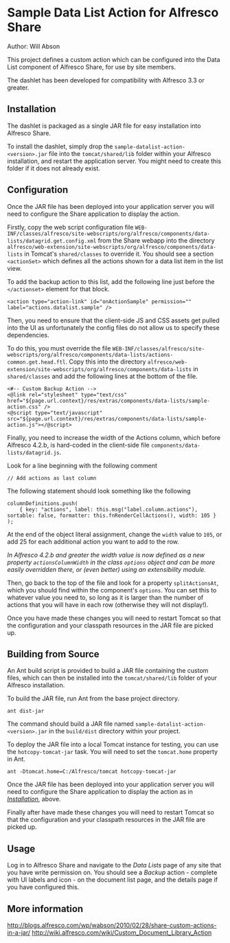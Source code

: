 Sample Data List Action for Alfresco Share
=========================================

Author: Will Abson

This project defines a custom action which can be configured into the Data List component of Alfresco Share, for use by site members.

The dashlet has been developed for compatibility with Alfresco 3.3 or greater.

Installation
------------

The dashlet is packaged as a single JAR file for easy installation into Alfresco Share.

To install the dashlet, simply drop the `sample-datalist-action-<version>.jar` file into the `tomcat/shared/lib` folder within your Alfresco installation, and restart the application server. You might need to create this folder if it does not already exist.

Configuration
-------------

Once the JAR file has been deployed into your application server you will need to configure the Share application to display the action.

Firstly, copy the web script configuration file `WEB-INF/classes/alfresco/site-webscripts/org/alfresco/components/data-lists/datagrid.get.config.xml` from the Share webapp into the directory `alfresco/web-extension/site-webscripts/org/alfresco/components/data-lists` in Tomcat's `shared/classes` to override it. You should see a section  `<actionSet>` which defines all the actions shown for a data list item in the list view.

To add the backup action to this list, add the following line just before the 
`</actionset>` element for that block.

    <action type="action-link" id="onActionSample" permission="" label="actions.datalist.sample" />

Then, you need to ensure that the client-side JS and CSS assets get pulled 
into the UI as unfortunately the config files do not allow us to specify these 
dependencies.

To do this, you must override the file `WEB-INF/classes/alfresco/site-webscripts/org/alfresco/components/data-lists/actions-common.get.head.ftl`. Copy this into the directory `alfresco/web-extension/site-webscripts/org/alfresco/components/data-lists` in  `shared/classes` and add the following lines at the bottom of the file.

    <#-- Custom Backup Action -->
    <@link rel="stylesheet" type="text/css" href="${page.url.context}/res/extras/components/data-lists/sample-action.css" />
    <@script type="text/javascript" src="${page.url.context}/res/extras/components/data-lists/sample-action.js"></@script>

Finally, you need to increase the width of the Actions column, which before Alfresco 4.2.b, is hard-coded in the client-side file `components/data-lists/datagrid.js`.

Look for a line beginning with the following comment

    // Add actions as last column

The following statement should look something like the following

    columnDefinitions.push(
        { key: "actions", label: this.msg("label.column.actions"), sortable: false, formatter: this.fnRenderCellActions(), width: 105 }
    );
         
At the end of the object literal assignment, change the `width` value to `105`, or add 25 for each additional action you want to add to the row.

_In Alfresco 4.2.b and greater the width value is now defined as a new property `actionsColumnWidth` in the class `options` object and can be more easily overridden there, or (even better) using an extensibility module._

Then, go back to the top of the file and look for a property `splitActionsAt`, which you should
find within the component's `options`. You can set this to whatever value you need to, so long as it is
larger than the number of actions that you will have in each row (otherwise they will not display!).

Once you have made these changes you will need to restart Tomcat so that the configuration and your classpath resources in the JAR file are picked up.

Building from Source
--------------------

An Ant build script is provided to build a JAR file containing the custom files, which can then be installed into the `tomcat/shared/lib` folder of your Alfresco installation.

To build the JAR file, run Ant from the base project directory.

    ant dist-jar

The command should build a JAR file named `sample-datalist-action-<version>.jar` in the `build/dist` directory within your project.

To deploy the JAR file into a local Tomcat instance for testing, you can use the `hotcopy-tomcat-jar` task. You will need to set the `tomcat.home` property in Ant.

    ant -Dtomcat.home=C:/Alfresco/tomcat hotcopy-tomcat-jar

Once the JAR file has been deployed into your application server you will need to configure the Share application to display the action as in _[Installation](#installation)_, above.

Finally after have made these changes you will need to restart Tomcat so that the configuration and your classpath resources in the JAR file are picked up.

Usage
-----

Log in to Alfresco Share and navigate to the _Data Lists_ page of any site that you have write permission on. You should see a _Backup_ action - complete with UI labels and icon - on the document list page, and the details page if you have configured this.

More information
----------------

http://blogs.alfresco.com/wp/wabson/2010/02/28/share-custom-actions-in-a-jar/
http://wiki.alfresco.com/wiki/Custom_Document_Library_Action